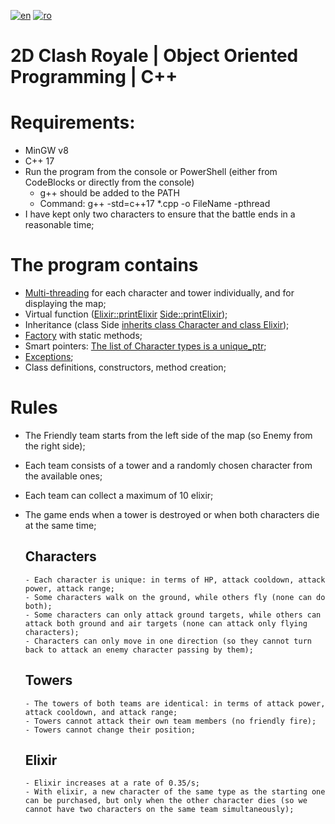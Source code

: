 [![en](https://img.shields.io/badge/lang-en-green.svg)](https://github.com/TIPYexe/POO_ClashRoyale/blob/master/README.en.md)
[![ro](https://img.shields.io/badge/lang-ro-red.svg)](https://github.com/TIPYexe/POO_ClashRoyale/blob/master/README.md)

# 2D Clash Royale | Object Oriented Programming | C++

# Requirements:
  - MinGW v8
  - C++ 17
  - Run the program from the console or PowerShell (either from CodeBlocks or directly from the console)
      - g++ should be added to the PATH
      - Command: g++ -std=c++17 *.cpp -o FileName -pthread
  - I have kept only two characters to ensure that the battle ends in a reasonable time;

# The program contains
  - [Multi-threading](https://github.com/TIPYexe/POO_ClashRoyale/blob/main/ConsoleApplication1.cpp#L61-L67) for each character and tower individually, and for displaying the map;
  - Virtual function ([Elixir::printElixir](https://github.com/TIPYexe/POO_ClashRoyale/blob/e68358130cd3d86c33fa093938a929d9d68237fe/Elixir.cpp#L21-L23) [Side::printElixir](https://github.com/TIPYexe/POO_ClashRoyale/blob/main/Side.cpp#L45-L50));
  - Inheritance (class Side [inherits class Character and class Elixir](https://github.com/TIPYexe/POO_ClashRoyale/blob/main/Side.h#L9));
  - [Factory](https://github.com/TIPYexe/POO_ClashRoyale/blob/main/Personaj_factory.h#L8-L14) with static methods;
  - Smart pointers: [The list of Character types is a unique_ptr](https://github.com/TIPYexe/POO_ClashRoyale/blob/main/ConsoleApplication1.cpp#L16);
  - [Exceptions](https://github.com/TIPYexe/POO_ClashRoyale/blob/main/ConsoleApplication1.cpp#L41-L53);
  - Class definitions, constructors, method creation;

# Rules
  - The Friendly team starts from the left side of the map (so Enemy from the right side);
  - Each team consists of a tower and a randomly chosen character from the available ones;
  - Each team can collect a maximum of 10 elixir;
  - The game ends when a tower is destroyed or when both characters die at the same time;
  
    ## Characters
        - Each character is unique: in terms of HP, attack cooldown, attack power, attack range;
        - Some characters walk on the ground, while others fly (none can do both);
        - Some characters can only attack ground targets, while others can attack both ground and air targets (none can attack only flying characters);
        - Characters can only move in one direction (so they cannot turn back to attack an enemy character passing by them);
  
    ## Towers
        - The towers of both teams are identical: in terms of attack power, attack cooldown, and attack range;
        - Towers cannot attack their own team members (no friendly fire);
        - Towers cannot change their position;
  
    ## Elixir
        - Elixir increases at a rate of 0.35/s;
        - With elixir, a new character of the same type as the starting one can be purchased, but only when the other character dies (so we cannot have two characters on the same team simultaneously);
